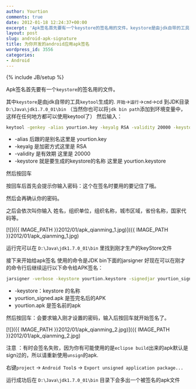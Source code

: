 ```yaml
---
author: Yourtion
comments: true
date: 2012-01-18 12:24:37+00:00
excerpt: 'Apk签名首先要有一个keystore的签名用的文件。keystore是由jdk自带的工具keytool生成的.'
layout: post
slug: android-apk-signature
title: 为你开发的android应用apk签名
wordpress_id: 3556
categories:
- Android
---
```

{% include JB/setup %}

Apk签名首先要有一个```keystore```的签名用的文件。

其中```keystore```是由jdk自带的工具```keytool```生成的.
```开始```->```运行```->```cmd```->cd 到JDK目录```D:\Java\jdk1.7.0_01\bin```
（当然你也可以将```jdk bin path```添加到环境变量中，这样在任何地方都可以使用keytool了）
然后输入：

```bash
keytool -genkey -alias yourtion.key -keyalg RSA -validity 20000 -keystore yourtion.keystore
```

* -alias 后跟的是别名这里是 yourtion.key
* -keyalg 是加密方式这里是 RSA
* -validity 是有效期 这里是 20000
* -keystore 就是要生成的keystore的名称 这里是 yourtion.keystore


然后按回车

按回车后首先会提示你输入密码：这个在签名时要用的要记住了哦。

然后会再确认你的密码。

之后会依次叫你输入 姓名，组织单位，组织名称，城市区域，省份名称，国家代码等。

[![]({{ IMAGE_PATH }}2012/01/apk_qianming_1.jpg)]({{ IMAGE_PATH }}2012/01/apk_qianming_1.jpg)

运行完可以在 ```D:\Java\jdk1.7.0_01\bin``` 里找到刚才生产的keyStore文件

接下来开始给apk签名
使用的命令是JDK bin下面的jarsigner
好现在可以在刚才的命令行后继续运行以下命令给APK签名：

```bash
jarsigner -verbose -keystore yourtion.keystore -signedjar yourtion_signed.apk yourtion.apk yourtion.key
```

* -keystore：keystore 的名称
* yourtion_signed.apk 是签完名后的APK
* yourtion.apk 是签名前的apk


然后按回车：会要求输入刚才设置的密码，输入后按回车就开始签名了。

[![]({{ IMAGE_PATH }}2012/01/apk_qianming_2.jpg)]({{ IMAGE_PATH }}2012/01/apk_qianming_2.jpg)

注意 ：有时会签名失败，因为你有可能使用的是```eclipse build```出来的apk默认是sign过的，所以请重新使用```unsign```的apk.

右键```project``` -> ```Android Tool```s -> ```Export unsigned application package...```

运行成功后在 ```D:\Java\jdk1.7.0_01\bin``` 目录下会多出一个被签名的apk文件

